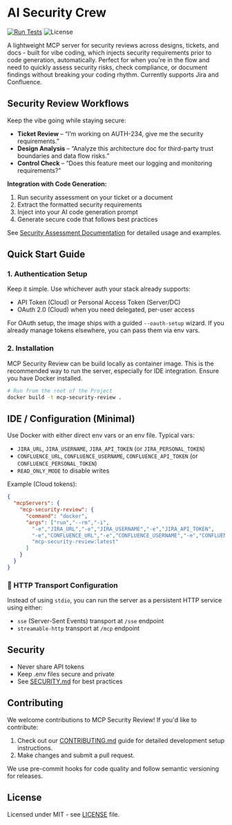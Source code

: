 # AI Security Crew

[![Run Tests](https://github.com/Srajangpt1/ai_security_crew/actions/workflows/tests.yml/badge.svg)](https://github.com/Srajangpt1/ai_security_crew/actions/workflows/tests.yml)
![License](https://img.shields.io/github/license/ai-security-crew/mcp-security-review)

A lightweight MCP server for security reviews across designs, tickets, and docs - built for vibe coding, which injects security requirements prior to code generation, automatically. Perfect for when you're in the flow and need to quickly assess security risks, check compliance, or document findings without breaking your coding rhythm. Currently supports Jira and Confluence.

## Security Review Workflows

Keep the vibe going while staying secure:

- **Ticket Review** – “I’m working on AUTH-234, give me the security requirements.”
- **Design Analysis** – “Analyze this architecture doc for third-party trust boundaries and data flow risks.”
- **Control Check** – “Does this feature meet our logging and monitoring requirements?”

**Integration with Code Generation:**
1. Run security assessment on your ticket or a document
2. Extract the formatted security requirements
3. Inject into your AI code generation prompt
4. Generate secure code that follows best practices

See [Security Assessment Documentation](docs/security-assessment.md) for detailed usage and examples.

## Quick Start Guide

### 1. Authentication Setup

Keep it simple. Use whichever auth your stack already supports:

- API Token (Cloud) or Personal Access Token (Server/DC)
- OAuth 2.0 (Cloud) when you need delegated, per-user access

For OAuth setup, the image ships with a guided `--oauth-setup` wizard. If you already manage tokens elsewhere, you can pass them via env vars.

### 2. Installation

MCP Security Review can be build locally as container image. This is the recommended way to run the server, especially for IDE integration. Ensure you have Docker installed.

```bash
# Run from the root of the Project
docker build -t mcp-security-review .
```

## IDE / Configuration (Minimal)

Use Docker with either direct env vars or an env file. Typical vars:

- `JIRA_URL`, `JIRA_USERNAME`, `JIRA_API_TOKEN` (or `JIRA_PERSONAL_TOKEN`)
- `CONFLUENCE_URL`, `CONFLUENCE_USERNAME`, `CONFLUENCE_API_TOKEN` (or `CONFLUENCE_PERSONAL_TOKEN`)
- `READ_ONLY_MODE` to disable writes

Example (Cloud tokens):

```json
{
  "mcpServers": {
    "mcp-security-review": {
      "command": "docker",
      "args": ["run","--rm","-i",
        "-e","JIRA_URL","-e","JIRA_USERNAME","-e","JIRA_API_TOKEN",
        "-e","CONFLUENCE_URL","-e","CONFLUENCE_USERNAME","-e","CONFLUENCE_API_TOKEN",
        "mcp-security-review:latest"
      ]
    }
  }
}
```

### 👥 HTTP Transport Configuration

Instead of using `stdio`, you can run the server as a persistent HTTP service using either:
- `sse` (Server-Sent Events) transport at `/sse` endpoint
- `streamable-http` transport at `/mcp` endpoint

## Security

- Never share API tokens
- Keep .env files secure and private
- See [SECURITY.md](SECURITY.md) for best practices

## Contributing

We welcome contributions to MCP Security Review! If you'd like to contribute:

1. Check out our [CONTRIBUTING.md](CONTRIBUTING.md) guide for detailed development setup instructions.
2. Make changes and submit a pull request.

We use pre-commit hooks for code quality and follow semantic versioning for releases.

## License

Licensed under MIT - see [LICENSE](LICENSE) file.
